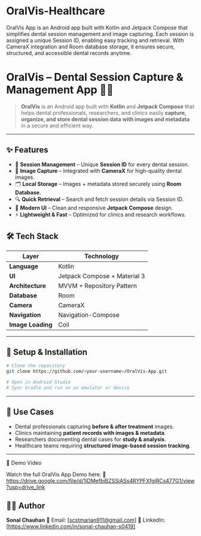# OralVis-Healthcare
OralVis App is an Android app built with Kotlin and Jetpack Compose that simplifies dental session management and image capturing. Each session is assigned a unique Session ID, enabling easy tracking and retrieval. With CameraX integration and Room database storage, it ensures secure, structured, and accessible dental records anytime.


# OralVis – Dental Session Capture & Management App 🦷📸

> **OralVis** is an Android app built with **Kotlin** and **Jetpack Compose** that helps dental professionals, researchers, and clinics easily **capture, organize, and store dental session data with images and metadata** in a secure and efficient way.

---

## ✨ Features

* 📌 **Session Management** – Unique **Session ID** for every dental session.
* 📸 **Image Capture** – Integrated with **CameraX** for high-quality dental images.
* 🗂 **Local Storage** – Images + metadata stored securely using **Room Database**.
* 🔍 **Quick Retrieval** – Search and fetch session details via Session ID.
* 🧩 **Modern UI** – Clean and responsive **Jetpack Compose** design.
* ⚡ **Lightweight & Fast** – Optimized for clinics and research workflows.



## 🛠 Tech Stack

| Layer             | Technology                   |
| ----------------- | ---------------------------- |
| **Language**      | Kotlin                       |
| **UI**            | Jetpack Compose + Material 3 |
| **Architecture**  | MVVM + Repository Pattern    |
| **Database**      | Room                         |
| **Camera**        | CameraX                      |
| **Navigation**    | Navigation-Compose           |
| **Image Loading** | Coil                         |

---

## 📂 Setup & Installation

```bash
# Clone the repository
git clone https://github.com/<your-username>/OralVis-App.git  

# Open in Android Studio  
# Sync Gradle and run on an emulator or device
```

---

## **📌 Use Cases**

* Dental professionals capturing **before & after treatment** images.
* Clinics maintaining **patient records with images & metadata**.
* Researchers documenting dental cases for **study & analysis**.
* Healthcare teams requiring **structured image-based session tracking**.

---



🎥 Demo Video

Watch the full OralVis App Demo here:
📌 https://drive.google.com/file/d/1iDMefbjBZSSjASs4RYPFXfgiRCs477G1/view?usp=drive_link


## **👨‍💻 Author**

**Sonal Chauhan**
📧 Email: [scstmarian911@gmail.com]
🔗 LinkedIn: [https://www.linkedin.com/in/sonal-chauhan-s0419]



